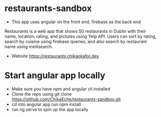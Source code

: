 # restaurants-sandbox

- This app uses angular on the front end, firebase as the back end

Restaurants is a web app that shows 50 restaurants in
Dublin with their name, location, rating, and pictures using
Yelp API. Users can sort by rating, search by cuisine using
firebase queries, and also search by restaurant name using
meilisearch.

- Website https://restaurants.chikaokafor.dev

# Start angular app locally
- Make sure you have npm and angular cli installed
- Clone the repo using git clone https://github.com/ChikaEche/restaurants-sandbox.git
- cd into angular app run npm install
- run ng serve to spin up the app locally

